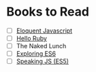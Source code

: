# Books to Read

- [ ] [Eloquent Javascript](http://eloquentjavascript.net/)
- [ ] [Hello Ruby](http://helloruby.com)
- [ ] The Naked Lunch
- [ ] [Exploring ES6](http://exploringjs.com/es6)
- [ ] [Speaking JS (ES5)](http://speakingjs.com/)
